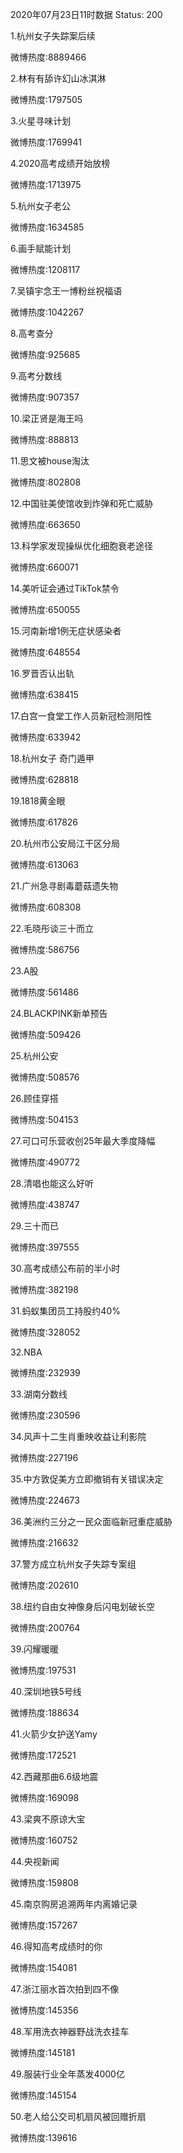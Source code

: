 2020年07月23日11时数据
Status: 200

1.杭州女子失踪案后续

微博热度:8889466

2.林有有舔许幻山冰淇淋

微博热度:1797505

3.火星寻味计划

微博热度:1769941

4.2020高考成绩开始放榜

微博热度:1713975

5.杭州女子老公

微博热度:1634585

6.画手赋能计划

微博热度:1208117

7.吴镇宇念王一博粉丝祝福语

微博热度:1042267

8.高考查分

微博热度:925685

9.高考分数线

微博热度:907357

10.梁正贤是海王吗

微博热度:888813

11.思文被house淘汰

微博热度:802808

12.中国驻美使馆收到炸弹和死亡威胁

微博热度:663650

13.科学家发现操纵优化细胞衰老途径

微博热度:660071

14.美听证会通过TikTok禁令

微博热度:650055

15.河南新增1例无症状感染者

微博热度:648554

16.罗晋否认出轨

微博热度:638415

17.白宫一食堂工作人员新冠检测阳性

微博热度:633942

18.杭州女子 奇门遁甲

微博热度:628818

19.1818黄金眼

微博热度:617826

20.杭州市公安局江干区分局

微博热度:613063

21.广州急寻剧毒蘑菇遗失物

微博热度:608308

22.毛晓彤谈三十而立

微博热度:586756

23.A股

微博热度:561486

24.BLACKPINK新单预告

微博热度:509426

25.杭州公安

微博热度:508576

26.顾佳穿搭

微博热度:504153

27.可口可乐营收创25年最大季度降幅

微博热度:490772

28.清唱也能这么好听

微博热度:438747

29.三十而已

微博热度:397555

30.高考成绩公布前的半小时

微博热度:382198

31.蚂蚁集团员工持股约40%

微博热度:328052

32.NBA

微博热度:232939

33.湖南分数线

微博热度:230596

34.风声十二生肖重映收益让利影院

微博热度:227196

35.中方敦促美方立即撤销有关错误决定

微博热度:224673

36.美洲约三分之一民众面临新冠重症威胁

微博热度:216632

37.警方成立杭州女子失踪专案组

微博热度:202610

38.纽约自由女神像身后闪电划破长空

微博热度:200764

39.闪耀暖暖

微博热度:197531

40.深圳地铁5号线

微博热度:188634

41.火箭少女护送Yamy

微博热度:172521

42.西藏那曲6.6级地震

微博热度:169098

43.梁爽不原谅大宝

微博热度:160752

44.央视新闻

微博热度:159808

45.南京购房追溯两年内离婚记录

微博热度:157267

46.得知高考成绩时的你

微博热度:154081

47.浙江丽水首次拍到四不像

微博热度:145356

48.军用洗衣神器野战洗衣挂车

微博热度:145181

49.服装行业全年蒸发4000亿

微博热度:145154

50.老人给公交司机扇风被回赠折扇

微博热度:139616

